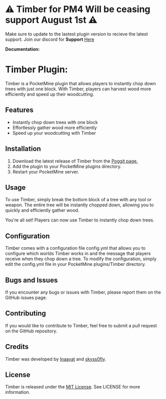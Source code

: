 # ⚠ Timber for PM4 Will be ceasing support August 1st ⚠
Make sure to update to the lastest plugin version to recieve the latest support.
Join our discord for **Support** <a href="https://discord.gg/rmdAUjCZT4">Here </a>

**Documentation:**
<!DOCTYPE html>
<html>
<head>
</head>
<body>
	<h1>Timber Plugin:</h1>
	<p>Timber is a PocketMine plugin that allows players to instantly chop down trees with just one block. With Timber, players can harvest wood more efficiently and speed up their woodcutting.</p>
	<h2>Features</h2>
<ul>
	<li>Instantly chop down trees with one block</li>
	<li>Effortlessly gather wood more efficiently</li>
	<li>Speed up your woodcutting with Timber</li>
</ul>

<h2>Installation</h2>
<ol>
	<li>Download the latest release of Timber from the <a href="https://poggit.pmmp.io/p/Timber">Poggit page.</a></li>
	<li>Add the plugin to your PocketMine plugins directory.</li>
	<li>Restart your PocketMine server.</li>
</ol>

<h2>Usage</h2>
<p>To use Timber, simply break the bottom block of a tree with any tool or weapon. The entire tree will be instantly chopped down, allowing you to quickly and efficiently gather wood.</p>
<p>You're all set! Players can now use Timber to instantly chop down trees.</p>

<h2>Configuration</h2>
<p>Timber comes with a configuration file config.yml that allows you to configure which worlds Timber works in and the message that players receive when they chop down a tree. To modify the configuration, simply edit the config.yml file in your PocketMine plugins/Timber directory.</p>

<h2>Bugs and Issues</h2>
<p>If you encounter any bugs or issues with Timber, please report them on the GitHub issues page.</p>

<h2>Contributing</h2>
<p>If you would like to contribute to Timber, feel free to submit a pull request on the GitHub repository.</p>

<h2>Credits</h2>
<p>Timber was developed by <a href="https://github.com/Inaay">Inaayat</a> and <a href="https://github.com/skyss0fly">skyss0fly</a>.</p>

<h2>License</h2>
<p>Timber is released under the <a href="https://github.com/Zonasky/Timber/blob/main/LICENSE">MIT License</a>. See LICENSE for more information.</p>
</body>
</html>
